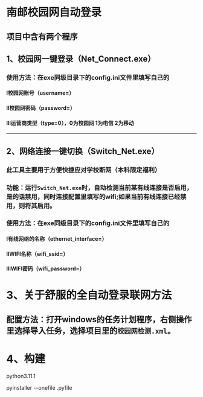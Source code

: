 # 南邮校园网自动登录
## 项目中含有两个程序
## 1、校园网一键登录（Net_Connect.exe）
### 使用方法：在exe同级目录下的config.ini文件里填写自己的
#### Ⅰ校园网账号（username=）
#### Ⅱ校园网密码（password=）
#### Ⅲ运营商类型（type=0），0为校园网  1为电信  2为移动

---
## 2、网络连接一键切换（Switch_Net.exe）
### 此工具主要用于方便快捷应对学校断网（本科限定福利）
### 功能：运行`Switch_Net.exe`时，自动检测当前某有线连接是否启用，是的话禁用，同时连接配置里填写的wifi;如果当前有线连接已经禁用，则将其启用。
### 使用方法：在exe同级目录下的config.ini文件里填写自己的
#### Ⅰ有线网络的名称（ethernet_interface=）
#### ⅡWIFI名称（wifi_ssid=）
#### ⅢWIFI密码（wifi_password=）

# 3、关于舒服的全自动登录联网方法
## 配置方法：打开windows的任务计划程序，右侧操作里选择导入任务，选择项目里的`校园网检测.xml`。


# 4、构建
python3.11.1

pyinstaller --onefile .pyfile